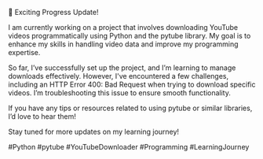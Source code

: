 🚀 Exciting Progress Update!

I am currently working on a project that involves downloading YouTube videos programmatically using Python and the pytube library. My goal is to enhance my skills in handling video data and improve my programming expertise.

So far, I’ve successfully set up the project, and I’m learning to manage downloads effectively. However, I've encountered a few challenges, including an HTTP Error 400: Bad Request when trying to download specific videos. I’m troubleshooting this issue to ensure smooth functionality.

If you have any tips or resources related to using pytube or similar libraries, I’d love to hear them!

Stay tuned for more updates on my learning journey!

#Python #pytube #YouTubeDownloader #Programming #LearningJourney
